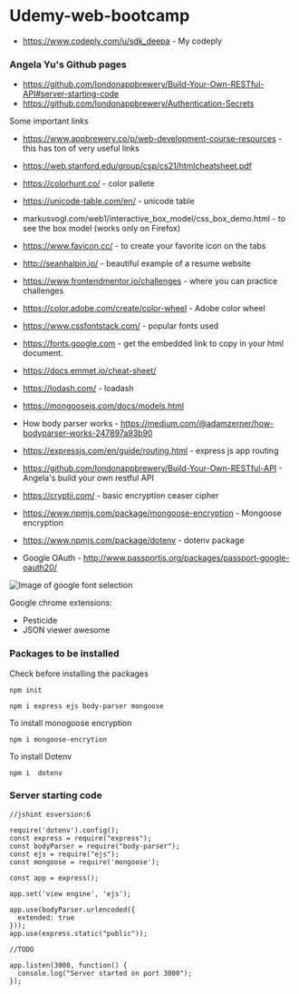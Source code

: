 # Udemy-web-bootcamp

- https://www.codeply.com/u/sdk_deepa - My codeply 

### Angela Yu's Github pages

- https://github.com/londonappbrewery/Build-Your-Own-RESTful-API#server-starting-code
- https://github.com/londonappbrewery/Authentication-Secrets


Some important links

- https://www.appbrewery.co/p/web-development-course-resources - this has ton of very useful links
- https://web.stanford.edu/group/csp/cs21/htmlcheatsheet.pdf
- https://colorhunt.co/ - color pallete 
- https://unicode-table.com/en/ - unicode table
- markusvogl.com/web1/interactive_box_model/css_box_demo.html - to see the box model (works only on Firefox)
- https://www.favicon.cc/ - to create your favorite icon on the tabs 
- http://seanhalpin.io/ - beautiful example of a resume website
- https://www.frontendmentor.io/challenges - where you can practice challenges
- https://color.adobe.com/create/color-wheel - Adobe color wheel
- https://www.cssfontstack.com/ - popular fonts used 
- https://fonts.google.com - get the embedded link to copy in your html document.






- https://docs.emmet.io/cheat-sheet/
- https://lodash.com/ - loadash
- https://mongoosejs.com/docs/models.html
- How body parser works - https://medium.com/@adamzerner/how-bodyparser-works-247897a93b90
- https://expressjs.com/en/guide/routing.html - express js app routing 
- https://github.com/londonappbrewery/Build-Your-Own-RESTful-API - Angela's build your own restful API
- https://cryptii.com/ - basic encryption ceaser cipher
- https://www.npmjs.com/package/mongoose-encryption - Mongoose encryption
- https://www.npmjs.com/package/dotenv - dotenv package

- Google OAuth - http://www.passportjs.org/packages/passport-google-oauth20/



![Image of google font selection](/Users/deepa/Desktop/Google-fonts.png)

Google chrome extensions:
- Pesticide
- JSON viewer awesome

### Packages to be installed 
Check before installing the packages

``` 
npm init

npm i express ejs body-parser mongoose

```
To install monogoose encryption

```
npm i mongoose-encrytion
```
To install Dotenv
```
npm i  dotenv
```

### Server starting code

```
//jshint esversion:6

require('dotenv').config();
const express = require("express");
const bodyParser = require("body-parser");
const ejs = require("ejs");
const mongoose = require('mongoose');

const app = express();

app.set('view engine', 'ejs');

app.use(bodyParser.urlencoded({
  extended: true
}));
app.use(express.static("public"));

//TODO

app.listen(3000, function() {
  console.log("Server started on port 3000");
});
```
